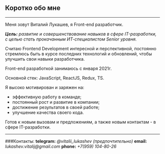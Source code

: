 ## Коротко обо мне
___

Меня зовут Виталий Лукашев, я Front-end разработчик.

**_Цель:_** _развитие и совершенствование навыков в сфере IT-разработки, с целью стать прокачанным ИТ-специалистом Senior уровня._

Считаю Frontend Development интересной и перспективной, постоянно стремлюсь быть в курсе последних технологий и обновлений, чтобы улучшить свои навыки разработчика.

Front-end разработкой занимаюсь с января 2021г.

Основной стек: JavaScript, ReactJS, Redux, TS.

Я высоко мотивирован и заряжен на:

- эффективную работу в команде;
- постоянный рост и развитие в компании;
- достижение результатов в своей работе;
- улучшение качества своего кода.

Готов к новым вызовам и предложениям, а также новым контактам - в сфере IT-разработки.

___
###Контакты:
__telegram:__ _@vitalii_lukashev (предпочтительно)_
__email:__ _lukashev.vitalij@gmail.com_
__phone:__ _+7(959) 104-80-26_
